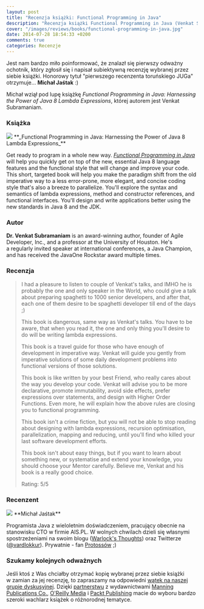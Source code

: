 ```yaml
---
layout: post
title: "Recenzja książki: Functional Programming in Java"
description: "Recenzja książki Functional Programming in Java (Venkat Subramaniam) napisana przez Michała Jaśtaka (@vardlokkur)."
cover: "/images/reviews/books/functional-programming-in-java.jpg"
date: 2014-07-28 18:54:33 +0200
comments: true
categories: Recenzje
---
```

Jest nam bardzo miło poinformować, że&nbsp;znalazł się pierwszy odważny ochotnik, który zgłosił się i&nbsp;napisał subiektywną recenzję wybranej przez siebie książki. Honorowy tytuł "pierwszego recenzenta toruńskiego JUGa" otrzymuje... **Michał Jaśtak** :) 

Michał wziął pod lupę książkę _Functional Programming in Java: Harnessing the Power of Java&nbsp;8 Lambda Expressions_, której autorem jest Venkat Subramaniam.

<!-- more -->

### Książka
<img class="no-border book-cover" src="{{ root_url }}/images/reviews/books/functional-programming-in-java.jpg" />
**_Functional Programming in Java: Harnessing the Power of Java&nbsp;8 Lambda Expressions_**

Get ready to program in a&nbsp;whole new way. <a href="http://pragprog.com/book/vsjava8/functional-programming-in-java" target="_blank">_Functional Programming in&nbsp;Java_</a> will help you quickly get on top of the new, essential Java&nbsp;8 language features and the functional style that will change and improve your code. This short, targeted book will help you make the paradigm shift from the old imperative way to a&nbsp;less error-prone, more elegant, and concise coding style that's also a&nbsp;breeze to parallelize. You'll explore the syntax and semantics of&nbsp;lambda expressions, method and constructor references, and functional interfaces. You'll design and write applications better using the new standards in Java&nbsp;8 and the JDK.

<span class="clearfix"></span>

### Autor
**Dr. Venkat Subramaniam** is an&nbsp;award-winning author, founder of Agile Developer, Inc., and a&nbsp;professor at the University of Houston. He's a&nbsp;regularly invited speaker at international conferences, a&nbsp;Java Champion, and has received the&nbsp;JavaOne Rockstar award multiple times.

### Recenzja
<blockquote>
  <p>I had a&nbsp;pleasure to listen to couple of Venkat's talks, and IMHO he is probably the one and only speaker in the World, who could give a&nbsp;talk about preparing spaghetti to 1000 senior developers, and after that, each one of them desire to be spaghetti developer till end of the days ;)</p>
  <p>This book is dangerous, same way as Venkat's talks. You have to be aware, that when you read it, the one and only thing you'll desire to do will be writing lambda expressions.</p>
  <p>This book is a&nbsp;travel guide for those who have enough of development in imperative way. Venkat will guide you gently from imperative solutions of some daily development problems into functional versions of those solutions.</p>
  <p>This book is like written by your best Friend, who really cares about the way you develop your code. Venkat will advise you to be more declarative, promote immutability, avoid side effects, prefer expressions over statements, and design with Higher Order Functions. Even more, he will explain how the above rules are closing you to functional programming.</p>
  <p>This book isn't a&nbsp;crime fiction, but you will not be able to stop reading about designing with lambda expressions, recursion optimisation, parallelization, mapping and reducing, until you'll find who killed your last software development efforts.</p>
  <p>This book isn't about easy things, but if you want to learn about something new, or systematise and extend your knowledge, you should choose your Mentor carefully. Believe me, Venkat and his book is a&nbsp;really good choice.</p>
  <p>Rating: 5/5</p>
</blockquote>

### Recenzent
<img class="no-border reviewer-face" src="{{ root_url }}/images/reviews/reviewers/jastak-michal.jpg" />
**Michał Jaśtak**

Programista Java z&nbsp;wieloletnim doświadczeniem, pracujący obecnie na stanowisku CTO w&nbsp;firmie AIS.PL. W&nbsp;wolnych chwilach dzieli się własnymi spostrzeżeniami na swoim blogu (<a href="http://vard-lokkur.blogspot.com" target="_blank">Warlock's Thoughts</a>) oraz Twitterze (<a href="https://twitter.com/vardlokkur" target="_blank">@vardlokkur</a>). Prywatnie - fan <a href="http://eu.battle.net/sc2/pl/profile/933084/1/Anakin/" target="_blank">Protossów</a> ;)

<span class="clearfix"></span>

### Szukamy kolejnych odważnych
Jeśli ktoś z&nbsp;Was chciałby otrzymać kopię wybranej przez siebie książki w&nbsp;zamian za jej recenzję, to zapraszamy na odpowiedni <a href="https://groups.google.com/d/topic/torunjug/QvoMIJhDM0M/discussion" target="_blank">wątek na naszej grupie dyskusyjnej</a>. Dzięki <a href="{{ root_url }}/partners/">partnerstwu</a> z&nbsp;wydawnictwami <a href="http://www.manning.com" target="_blank">Manning Publications Co.</a>, <a href="http://oreilly.com" target="_blank">O'Reilly Media</a> i <a href="http://www.packtpub.com" target="_blank">Packt Publishing</a> macie do wyboru bardzo szeroki wachlarz książek o&nbsp;różnorodnej tematyce.